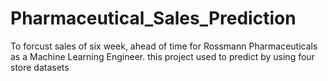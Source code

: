 # Pharmaceutical_Sales_Prediction
To forcust sales of six week, ahead of time for Rossmann Pharmaceuticals as a Machine Learning Engineer.
this project used to predict by using four store datasets
